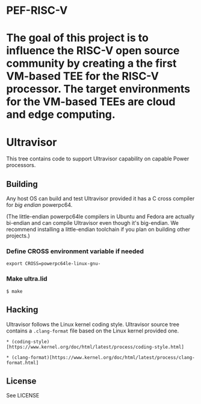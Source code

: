 # PEF-RISC-V
The goal of this project is to influence the RISC-V open source community by creating a the first VM-based TEE for the RISC-V processor.   The target environments for the VM-based TEEs are cloud and edge computing.  
=======
# Ultravisor 

This tree contains code to support Ultravisor capability on capable Power
processors.

## Building

Any host OS can build and test Ultravisor provided it has a C cross compiler
for *big endian* powerpc64. 

(The little-endian powerpc64le compilers in Ubuntu and Fedora are actually
bi-endian and can compile Ultravisor even though it's big-endian. We recommend
installing a little-endian toolchain if you plan on building other projects.)


### Define CROSS environment variable if needed

```
export CROSS=powerpc64le-linux-gnu-
```

### Make ultra.lid

```
$ make
```

## Hacking

Ultravisor follows the Linux kernel coding style. Ultravisor source tree
contains a `.clang-format` file based on the Linux kernel provided one.

    * (coding-style)[https://www.kernel.org/doc/html/latest/process/coding-style.html]

    * (clang-format)[https://www.kernel.org/doc/html/latest/process/clang-format.html]

## License

See LICENSE
